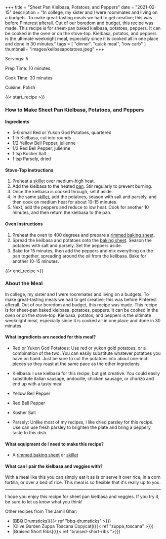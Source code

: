 +++
title = "Sheet Pan Kielbasa, Potatoes, and Peppers"
date = "2021-02-15"
description = "In college, my sister and I were roommates and living on a budgets. To make great-tasting meals we had to get creative; this was before Pinterest afterall. Out of our boredom and budget, this recipe was made. This recipe is for sheet-pan baked kielbasa, potatoes, peppers. It can be cooked in the oven or on the stove-top. Kielbasa, potatos, and peppers is the ultimate weeknight meal, especially since it is cooked all in one place and done in 30 minutes."
tags = [
    "dinner",
    "quick meal",
    "low carb"
]
thumbnail= "images/keilbasapotatoes.jpeg"
+++

Servings: 5 <!--more-->

Prep Time: 10 minutes 

Cook Time: 30 minutes 

Cuisine: Polish 

{{< start_recipe >}}

### How to Make Sheet Pan Kielbasa, Potatoes, and Peppers 

#### Ingredients 

* 5-6 small Red or Yukon God Potatoes, quartered
* 1 lb Kielbasa, cut into rounds 
* 1/2 Yellow Bell Pepper, julienne 
* 1/2 Red Bell Pepper, julienne
* 1 tsp Kosher Salt
* 1 tsp Parsely, dried 

#### Stove-Top Instructions

1. Preheat a [skillet](https://amzn.to/3lfBGLa) over medium-high heat.
2. Add the kielbasa to the heated [pan](https://amzn.to/3lfBGLa). Stir regularly to prevent burning.
3. Once the kielbasa is cooked through, set it aside. 
4. In the same [skillet](https://amzn.to/3lfBGLa), add the potatoes, season with salt and parsely, and then cook on medium heat for about 10-15 minutes. 
5. Next, add the peppers and reduce to low heat. Cook for another 10 minutes, and then return the kielbasa to the pan. 

#### Oven Instructions 

1. Preheat the oven to 400 degrees and prepare a [rimmed baking sheet](https://amzn.to/3I126tD). 
2. Spread the keilbasa and potatoes onto the [baking sheet](https://amzn.to/3I126tD). Season the potatoes with salt and parsely. Set the peppers aside. 
3. Bake for 15 minutes, then add the peppers and mix everything on the pan together, spreading around the oil from the keilbasa. Bake for another 10-15 minutes. 

{{< end_recipe >}}

### About the Meal 

In college, my sister and I were roommates and living on a budgets. To make great-tasting meals we had to get creative; this was before Pinterest afterall. Out of our boredom and budget, this recipe was made. This recipe is for sheet-pan baked kielbasa, potatoes, peppers. It can be cooked in the oven or on the stove-top. Kielbasa, potatos, and peppers is the ultimate weeknight meal, especially since it is cooked all in one place and done in 30 minutes.

#### What ingredients are needed for this meal?

* Red or Yukon God Potatoes: Use red or yukon gold potatoes, or a combination of the two. You can easily substitute whatever potatoes you have on hand. Just be sure to cut the potatoes into about one-inch pieces so they roast at the same pace as the other ingredients. 

* Kielbasa: I use kielbasa for this recipe, but get creative. You could easily substitute italian sausage, andouille, chicken sausage, or chorizo and end up with a tasty meal. 

* Yellow Bell Pepper

* Red Bell Pepper

* Kosher Salt

* Parsely: Unlike most of my recipes, I like dried parsley for this recipe. Use can use fresh parsley to brighten the plate and bring a peppery taste to this dish.

#### What equipment do I need to make this recipe?

* A [rimmed baking sheet](https://amzn.to/3I126tD) or [skillet](https://amzn.to/3lfBGLa)

#### What can I pair the kielbasa and veggies with? 

With a meal like this you can simply eat it as is or serve it over rice, in a corn tortilla, or over a bed of rice. This meal is so flexible that it's really up to you. 

---- 

I hope you enjoy this recipe for sheet pan kielbasa and veggies. If you try it, be sure to let us know what you think!

Other recipes from The Jamil Ghar:

* [BBQ Drumsticks]({{< ref "bbq-drumsticks" >}})
* [Olive Garden Zuppa Toscana Copycat]({{< ref "zuppa_toscana" >}})
* [Braised Short Ribs]({{< ref "braised-short-ribs ">}})

